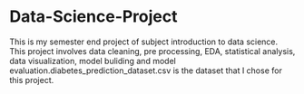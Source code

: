 # Data-Science-Project
This is my semester end project of subject introduction to data science. This project involves data cleaning, pre processing, EDA, statistical analysis, data visualization, model buliding and model evaluation.diabetes_prediction_dataset.csv is the dataset that I chose for this project.
